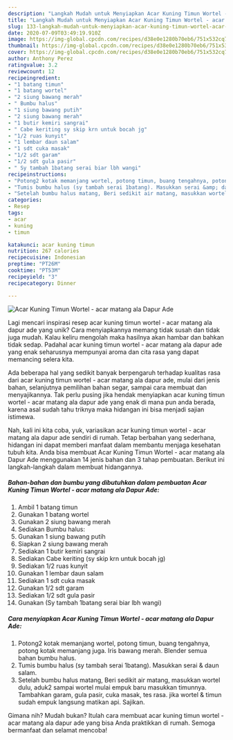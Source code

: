 ```yaml
---
description: "Langkah Mudah untuk Menyiapkan Acar Kuning Timun Wortel - acar matang ala Dapur Ade Anti Gagal"
title: "Langkah Mudah untuk Menyiapkan Acar Kuning Timun Wortel - acar matang ala Dapur Ade Anti Gagal"
slug: 133-langkah-mudah-untuk-menyiapkan-acar-kuning-timun-wortel-acar-matang-ala-dapur-ade-anti-gagal
date: 2020-07-09T03:49:19.910Z
image: https://img-global.cpcdn.com/recipes/d38e0e1280b70eb6/751x532cq70/acar-kuning-timun-wortel-acar-matang-ala-dapur-ade-foto-resep-utama.jpg
thumbnail: https://img-global.cpcdn.com/recipes/d38e0e1280b70eb6/751x532cq70/acar-kuning-timun-wortel-acar-matang-ala-dapur-ade-foto-resep-utama.jpg
cover: https://img-global.cpcdn.com/recipes/d38e0e1280b70eb6/751x532cq70/acar-kuning-timun-wortel-acar-matang-ala-dapur-ade-foto-resep-utama.jpg
author: Anthony Perez
ratingvalue: 3.2
reviewcount: 12
recipeingredient:
- "1 batang timun"
- "1 batang wortel"
- "2 siung bawang merah"
- " Bumbu halus"
- "1 siung bawang putih"
- "2 siung bawang merah"
- "1 butir kemiri sangrai"
- " Cabe keriting sy skip krn untuk bocah jg"
- "1/2 ruas kunyit"
- "1 lembar daun salam"
- "1 sdt cuka masak"
- "1/2 sdt garam"
- "1/2 sdt gula pasir"
- " Sy tambah 1batang serai biar lbh wangi"
recipeinstructions:
- "Potong2 kotak memanjang wortel, potong timun, buang tengahnya, potong kotak memanjang juga. Iris bawang merah. Blender semua bahan bumbu halus."
- "Tumis bumbu halus (sy tambah serai 1batang). Masukkan serai &amp; daun salam."
- "Setelah bumbu halus matang, Beri sedikit air matang, masukkan wortel dulu, aduk2 sampai wortel mulai empuk baru masukkan timunnya. Tambahkan garam, gula pasir, cuka masak, tes rasa. jika wortel &amp; timun sudah empuk langsung matikan api. Sajikan."
categories:
- Resep
tags:
- acar
- kuning
- timun

katakunci: acar kuning timun 
nutrition: 267 calories
recipecuisine: Indonesian
preptime: "PT26M"
cooktime: "PT53M"
recipeyield: "3"
recipecategory: Dinner

---
```



![Acar Kuning Timun Wortel - acar matang ala Dapur Ade](https://img-global.cpcdn.com/recipes/d38e0e1280b70eb6/751x532cq70/acar-kuning-timun-wortel-acar-matang-ala-dapur-ade-foto-resep-utama.jpg)

Lagi mencari inspirasi resep acar kuning timun wortel - acar matang ala dapur ade yang unik? Cara menyiapkannya memang tidak susah dan tidak juga mudah. Kalau keliru mengolah maka hasilnya akan hambar dan bahkan tidak sedap. Padahal acar kuning timun wortel - acar matang ala dapur ade yang enak seharusnya mempunyai aroma dan cita rasa yang dapat memancing selera kita.

Ada beberapa hal yang sedikit banyak berpengaruh terhadap kualitas rasa dari acar kuning timun wortel - acar matang ala dapur ade, mulai dari jenis bahan, selanjutnya pemilihan bahan segar, sampai cara membuat dan menyajikannya. Tak perlu pusing jika hendak menyiapkan acar kuning timun wortel - acar matang ala dapur ade yang enak di mana pun anda berada, karena asal sudah tahu triknya maka hidangan ini bisa menjadi sajian istimewa.




Nah, kali ini kita coba, yuk, variasikan acar kuning timun wortel - acar matang ala dapur ade sendiri di rumah. Tetap berbahan yang sederhana, hidangan ini dapat memberi manfaat dalam membantu menjaga kesehatan tubuh kita. Anda bisa membuat Acar Kuning Timun Wortel - acar matang ala Dapur Ade menggunakan 14 jenis bahan dan 3 tahap pembuatan. Berikut ini langkah-langkah dalam membuat hidangannya.

<!--inarticleads1-->

##### Bahan-bahan dan bumbu yang dibutuhkan dalam pembuatan Acar Kuning Timun Wortel - acar matang ala Dapur Ade:

1. Ambil 1 batang timun
1. Gunakan 1 batang wortel
1. Gunakan 2 siung bawang merah
1. Sediakan  Bumbu halus:
1. Gunakan 1 siung bawang putih
1. Siapkan 2 siung bawang merah
1. Sediakan 1 butir kemiri sangrai
1. Sediakan  Cabe keriting (sy skip krn untuk bocah jg)
1. Sediakan 1/2 ruas kunyit
1. Gunakan 1 lembar daun salam
1. Sediakan 1 sdt cuka masak
1. Gunakan 1/2 sdt garam
1. Sediakan 1/2 sdt gula pasir
1. Gunakan  (Sy tambah 1batang serai biar lbh wangi)




<!--inarticleads2-->

##### Cara menyiapkan Acar Kuning Timun Wortel - acar matang ala Dapur Ade:

1. Potong2 kotak memanjang wortel, potong timun, buang tengahnya, potong kotak memanjang juga. Iris bawang merah. Blender semua bahan bumbu halus.
1. Tumis bumbu halus (sy tambah serai 1batang). Masukkan serai &amp; daun salam.
1. Setelah bumbu halus matang, Beri sedikit air matang, masukkan wortel dulu, aduk2 sampai wortel mulai empuk baru masukkan timunnya. Tambahkan garam, gula pasir, cuka masak, tes rasa. jika wortel &amp; timun sudah empuk langsung matikan api. Sajikan.




Gimana nih? Mudah bukan? Itulah cara membuat acar kuning timun wortel - acar matang ala dapur ade yang bisa Anda praktikkan di rumah. Semoga bermanfaat dan selamat mencoba!
